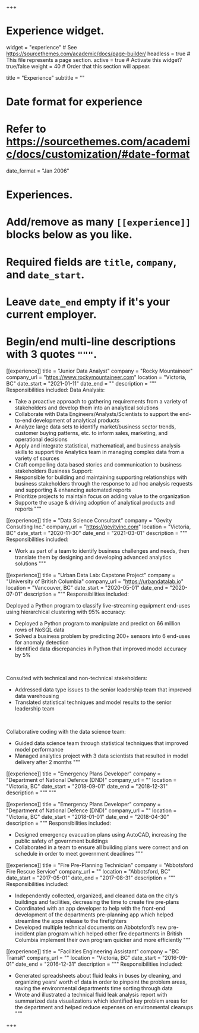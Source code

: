 +++
# Experience widget.
widget = "experience"  # See https://sourcethemes.com/academic/docs/page-builder/
headless = true  # This file represents a page section.
active = true  # Activate this widget? true/false
weight = 40  # Order that this section will appear.

title = "Experience"
subtitle = ""

# Date format for experience
#   Refer to https://sourcethemes.com/academic/docs/customization/#date-format
date_format = "Jan 2006"

# Experiences.
#   Add/remove as many `[[experience]]` blocks below as you like.
#   Required fields are `title`, `company`, and `date_start`.
#   Leave `date_end` empty if it's your current employer.
#   Begin/end multi-line descriptions with 3 quotes `"""`.

[[experience]]
  title = "Junior Data Analyst"
  company = "Rocky Mountaineer"
  company_url = "https://www.rockymountaineer.com"
  location = "Victoria, BC"
  date_start = "2021-01-11"
  date_end = ""
  description = """
  Responsibilities included:
  Data Analysis:
  * Take a proactive approach to gathering requirements from a variety of stakeholders and develop them into an analytical solutions
  * Collaborate with Data Engineers/Analysts/Scientists to support the end-to-end development of analytical products 
  * Analyze large data sets to identify market/business sector trends, customer buying patterns, etc. to inform sales, marketing, and operational decisions
  * Apply and integrate statistical, mathematical, and business analysis skills to support the Analytics team in managing complex data from a variety of sources
  * Craft compelling data based stories and communication to business stakeholders
  Business Support:
  * Responsible for building and maintaining supporting relationships with business stakeholders through the response to ad hoc analysis requests and supporting & enhancing automated reports
  * Prioritize projects to maintain focus on adding value to the organization
  * Supporte the usage & driving adoption of analytical products and reports
  """

[[experience]]
  title = "Data Science Consultant"
  company = "Gevity Consulting Inc."
  company_url = "https://gevityinc.com"
  location = "Victoria, BC"
  date_start = "2020-11-30"
  date_end = "2021-03-01"
  description = """
  Responsibilities included:
  * Work as part of a team to identify business challenges and needs, then translate them by designing and developing advanced analytics solutions
  """

[[experience]]
  title = "Urban Data Lab: Capstone Project"
  company = "University of British Columbia"
  company_url = "https://urbandatalab.io"
  location = "Vancouver, BC"
  date_start = "2020-05-01"
  date_end = "2020-07-01"
  description = """
  Responsibilities included:
  
  Deployed a Python program to classify live-streaming equipment end-uses using hierarchical clustering with 95% accuracy: <br/>
  * Deployed a Python program to manipulate and predict on 66 million rows of NoSQL data
  * Solved a business problem by predicting 200+ sensors into 6 end-uses for anomaly detection
  * Identified data discrepancies in Python that improved model accuracy by 5%

  <br/>

  Consulted with technical and non-technical stakeholders: <br/>
  * Addressed data type issues to the senior leadership team that improved data warehousing 
  * Translated statistical techniques and model results to the senior leadership team 

  <br/>
  
  Collaborative coding with the data science team: <br/>
  * Guided data science team through statistical techniques that improved model performance
  * Managed analytics project with 3 data scientists that resulted in model delivery after 2 months
  """


[[experience]]
  title = "Emergency Plans Developer"
  company = "Department of National Defence (DND)"
  company_url = ""
  location = "Victoria, BC"
  date_start = "2018-09-01"
  date_end = "2018-12-31"
  description = """
  """

[[experience]]
  title = "Emergency Plans Developer"
  company = "Department of National Defence (DND)"
  company_url = ""
  location = "Victoria, BC"
  date_start = "2018-01-01"
  date_end = "2018-04-30"
  description = """
  Responsibilities included:
  * Designed emergency evacuation plans using AutoCAD, increasing the public safety of government buildings
  * Collaborated in a team to ensure all building plans were correct and on schedule in order to meet government deadlines
  """


[[experience]]
  title = "Fire Pre-Planning Technician"
  company = "Abbotsford Fire Rescue Service"
  company_url = ""
  location = "Abbotsford, BC"
  date_start = "2017-05-01"
  date_end = "2017-08-31"
  description = """
  Responsibilities included:
  * Independently collected, organized, and cleaned data on the city’s buildings and facilities, decreasing the time to create fire pre-plans
  * Coordinated with an app developer to help with the front-end development of the departments pre-planning app which helped streamline the apps release to the firefighters
  * Developed multiple technical documents on Abbotsford’s new pre-incident plan program which helped other fire departments in British Columbia implement their own program quicker and more efficiently
  """
  


[[experience]]
  title = "Facilities Engineering Assistant"
  company = "BC Transit"
  company_url = ""
  location = "Victoria, BC"
  date_start = "2016-09-01"
  date_end = "2016-12-31"
  description = """
  Responsibilities included:
  * Generated spreadsheets about fluid leaks in buses by cleaning, and organizing years’ worth of data in order to pinpoint the problem areas, saving the environmental departments time sorting through data
  * Wrote and illustrated a technical fluid leak analysis report with summarized data visualizations which identified key problem areas for the department and helped reduce expenses on environmental cleanups
  """

+++
